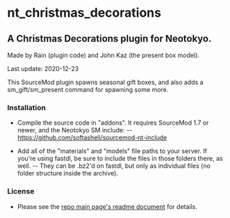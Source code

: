 # nt_christmas_decorations

## A Christmas Decorations plugin for Neotokyo.

Made by Rain (plugin code) and John Kaz (the present box model).

Last update: 2020-12-23

This SourceMod plugin spawns seasonal gift boxes, and also adds a sm_gift/sm_present command for spawning some more.

### Installation

- Compile the source code in "addons". It requires SourceMod 1.7 or newer, and the Neotokyo SM include:
-- https://github.com/softashell/sourcemod-nt-include

- Add all of the "materials" and "models" file paths to your server. If you're using fastdl, be sure to include the files in those folders there, as well.
-- They can be .bz2'd on fastdl, but only as individual files (no folder structure inside the archive).

### License
- Please see the [repo main page's readme document](https://github.com/Rainyan/nt-festive-decorations) for details.
